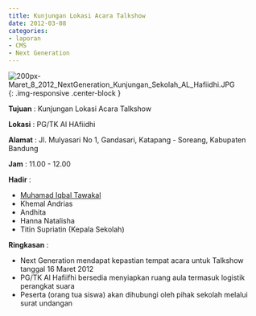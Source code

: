 ```yaml
---
title: Kunjungan Lokasi Acara Talkshow
date: 2012-03-08
categories:
- laporan
- CMS
- Next Generation
---
```


![200px-Maret_8_2012_NextGeneration_Kunjungan_Sekolah_AL_Hafiidhi.JPG](/uploads/200px-Maret_8_2012_NextGeneration_Kunjungan_Sekolah_AL_Hafiidhi.JPG){: .img-responsive .center-block }

**Tujuan** : Kunjungan Lokasi Acara Talkshow

**Lokasi** : PG/TK Al HAfiidhi 

**Alamat** : Jl. Mulyasari No 1, Gandasari, Katapang - Soreang, Kabupaten Bandung 

**Jam** : 11.00 - 12.00 

**Hadir** :
* [Muhamad Iqbal Tawakal](wiki.ciptamedia.org/wiki/Muhamad_Iqbal_Tawakal)
* Khemal Andrias
* Andhita
* Hanna Natalisha
* Titin Supriatin (Kepala Sekolah)

**Ringkasan** :
* Next Generation mendapat kepastian tempat acara untuk Talkshow tanggal 16 Maret 2012
* PG/TK Al Hafiifhi bersedia menyiapkan ruang aula termasuk logistik perangkat suara
* Peserta (orang tua siswa) akan dihubungi oleh pihak sekolah melalui surat undangan
